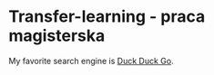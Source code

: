 # Transfer-learning - praca magisterska

My favorite search engine is [Duck Duck Go](https://www.kaggle.com/datasets/lsind18/gemstones-images).
